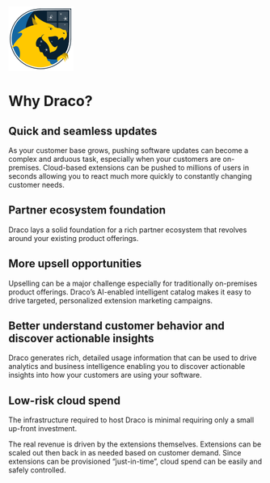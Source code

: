 ![Draco](images/draco.128.png)

# Why Draco?

## Quick and seamless updates
As your customer base grows, pushing software updates can become a complex and arduous task, especially when your customers are on-premises. Cloud-based extensions can be pushed to millions of users in seconds allowing you to react much more quickly to constantly changing customer needs.

## Partner ecosystem foundation
Draco lays a solid foundation for a rich partner ecosystem that revolves around your existing product offerings.

## More upsell opportunities
Upselling can be a major challenge especially for traditionally on-premises product offerings. Draco’s AI-enabled intelligent catalog makes it easy to drive targeted, personalized extension marketing campaigns.

## Better understand customer behavior and discover actionable insights
Draco generates rich, detailed usage information that can be used to drive analytics and business intelligence enabling you to discover actionable insights into how your customers are using your software.

## Low-risk cloud spend
The infrastructure required to host Draco is minimal requiring only a small up-front investment.

The real revenue is driven by the extensions themselves. Extensions can be scaled out then back in as needed based on customer demand. Since extensions can be provisioned “just-in-time”, cloud spend can be easily and safely controlled.

